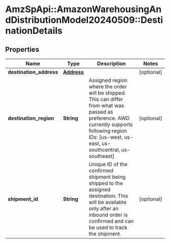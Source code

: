# AmzSpApi::AmazonWarehousingAndDistributionModel20240509::DestinationDetails

## Properties
Name | Type | Description | Notes
------------ | ------------- | ------------- | -------------
**destination_address** | [**Address**](Address.md) |  | [optional] 
**destination_region** | **String** | Assigned region where the order will be shipped. This can differ from what was passed as preference. AWD currently supports following region IDs: [us-west, us-east, us-southcentral, us-southeast] | [optional] 
**shipment_id** | **String** | Unique ID of the confirmed shipment being shipped to the assigned destination. This will be available only after an inbound order is confirmed and can be used to track the shipment. | [optional] 

